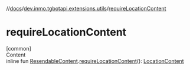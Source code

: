 //[docs](../../index.md)/[dev.inmo.tgbotapi.extensions.utils](index.md)/[requireLocationContent](require-location-content.md)



# requireLocationContent  
[common]  
Content  
inline fun [ResendableContent](../dev.inmo.tgbotapi.types.message.content.abstracts/-resendable-content/index.md).[requireLocationContent](require-location-content.md)(): [LocationContent](../dev.inmo.tgbotapi.types.message.content/-location-content/index.md)  



